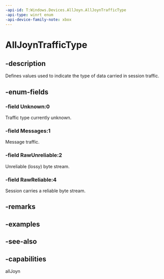 ```yaml
---
-api-id: T:Windows.Devices.AllJoyn.AllJoynTrafficType
-api-type: winrt enum
-api-device-family-note: xbox
---
```


<!-- Enumeration syntax
public enum Windows.Devices.AllJoyn.AllJoynTrafficType : int
-->

# AllJoynTrafficType

## -description
Defines values used to indicate the type of data carried in session traffic.

## -enum-fields
### -field Unknown:0
Traffic type currently unknown.

### -field Messages:1
Message traffic.

### -field RawUnreliable:2
Unreliable (lossy) byte stream.

### -field RawReliable:4
Session carries a reliable byte stream.


## -remarks

## -examples

## -see-also


## -capabilities
allJoyn